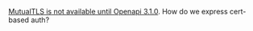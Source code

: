 [MutualTLS is not available until Openapi 3.1.0](https://github.com/OAI/OpenAPI-Specification/pull/1764). How do we express cert-based auth?
